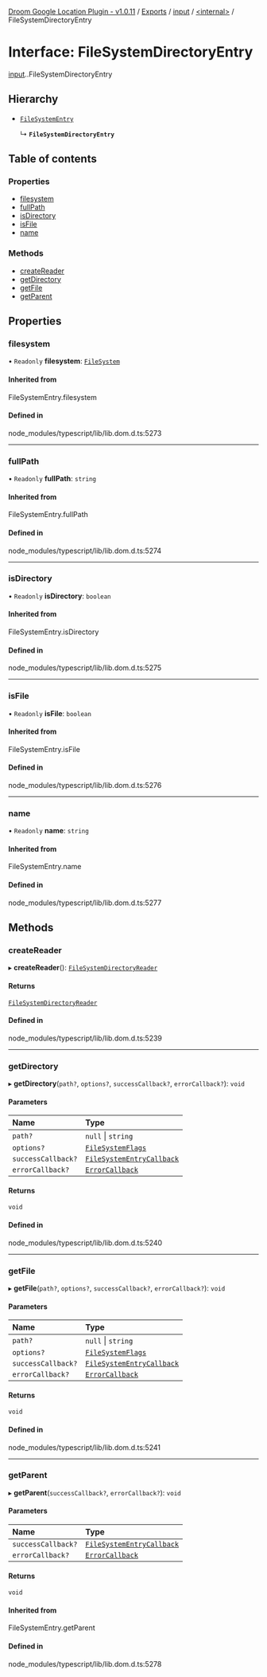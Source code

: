 [Droom Google Location Plugin - v1.0.11](../README.md) / [Exports](../modules.md) / [input](../modules/input.md) / [<internal\>](../modules/input._internal_.md) / FileSystemDirectoryEntry

# Interface: FileSystemDirectoryEntry

[input](../modules/input.md).[<internal>](../modules/input._internal_.md).FileSystemDirectoryEntry

## Hierarchy

- [`FileSystemEntry`](../modules/input._internal_.md#filesystementry)

  ↳ **`FileSystemDirectoryEntry`**

## Table of contents

### Properties

- [filesystem](input._internal_.FileSystemDirectoryEntry.md#filesystem)
- [fullPath](input._internal_.FileSystemDirectoryEntry.md#fullpath)
- [isDirectory](input._internal_.FileSystemDirectoryEntry.md#isdirectory)
- [isFile](input._internal_.FileSystemDirectoryEntry.md#isfile)
- [name](input._internal_.FileSystemDirectoryEntry.md#name)

### Methods

- [createReader](input._internal_.FileSystemDirectoryEntry.md#createreader)
- [getDirectory](input._internal_.FileSystemDirectoryEntry.md#getdirectory)
- [getFile](input._internal_.FileSystemDirectoryEntry.md#getfile)
- [getParent](input._internal_.FileSystemDirectoryEntry.md#getparent)

## Properties

### filesystem

• `Readonly` **filesystem**: [`FileSystem`](../modules/input._internal_.md#filesystem)

#### Inherited from

FileSystemEntry.filesystem

#### Defined in

node_modules/typescript/lib/lib.dom.d.ts:5273

___

### fullPath

• `Readonly` **fullPath**: `string`

#### Inherited from

FileSystemEntry.fullPath

#### Defined in

node_modules/typescript/lib/lib.dom.d.ts:5274

___

### isDirectory

• `Readonly` **isDirectory**: `boolean`

#### Inherited from

FileSystemEntry.isDirectory

#### Defined in

node_modules/typescript/lib/lib.dom.d.ts:5275

___

### isFile

• `Readonly` **isFile**: `boolean`

#### Inherited from

FileSystemEntry.isFile

#### Defined in

node_modules/typescript/lib/lib.dom.d.ts:5276

___

### name

• `Readonly` **name**: `string`

#### Inherited from

FileSystemEntry.name

#### Defined in

node_modules/typescript/lib/lib.dom.d.ts:5277

## Methods

### createReader

▸ **createReader**(): [`FileSystemDirectoryReader`](../modules/input._internal_.md#filesystemdirectoryreader)

#### Returns

[`FileSystemDirectoryReader`](../modules/input._internal_.md#filesystemdirectoryreader)

#### Defined in

node_modules/typescript/lib/lib.dom.d.ts:5239

___

### getDirectory

▸ **getDirectory**(`path?`, `options?`, `successCallback?`, `errorCallback?`): `void`

#### Parameters

| Name | Type |
| :------ | :------ |
| `path?` | ``null`` \| `string` |
| `options?` | [`FileSystemFlags`](input._internal_.FileSystemFlags.md) |
| `successCallback?` | [`FileSystemEntryCallback`](input._internal_.FileSystemEntryCallback.md) |
| `errorCallback?` | [`ErrorCallback`](input._internal_.ErrorCallback.md) |

#### Returns

`void`

#### Defined in

node_modules/typescript/lib/lib.dom.d.ts:5240

___

### getFile

▸ **getFile**(`path?`, `options?`, `successCallback?`, `errorCallback?`): `void`

#### Parameters

| Name | Type |
| :------ | :------ |
| `path?` | ``null`` \| `string` |
| `options?` | [`FileSystemFlags`](input._internal_.FileSystemFlags.md) |
| `successCallback?` | [`FileSystemEntryCallback`](input._internal_.FileSystemEntryCallback.md) |
| `errorCallback?` | [`ErrorCallback`](input._internal_.ErrorCallback.md) |

#### Returns

`void`

#### Defined in

node_modules/typescript/lib/lib.dom.d.ts:5241

___

### getParent

▸ **getParent**(`successCallback?`, `errorCallback?`): `void`

#### Parameters

| Name | Type |
| :------ | :------ |
| `successCallback?` | [`FileSystemEntryCallback`](input._internal_.FileSystemEntryCallback.md) |
| `errorCallback?` | [`ErrorCallback`](input._internal_.ErrorCallback.md) |

#### Returns

`void`

#### Inherited from

FileSystemEntry.getParent

#### Defined in

node_modules/typescript/lib/lib.dom.d.ts:5278
